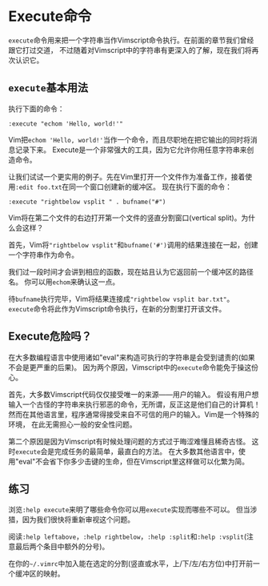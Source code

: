 # Execute命令

`execute`命令用来把一个字符串当作Vimscript命令执行。在前面的章节我们曾经跟它打过交道，
不过随着对Vimscript中的字符串有更深入的了解，现在我们将再次认识它。

## `execute`基本用法

执行下面的命令：

    
    
    :execute "echom 'Hello, world!'"

Vim把`echom 'Hello, world!'`当作一个命令，而且尽职地在把它输出的同时将消息记录下来。
Execute是一个非常强大的工具，因为它允许你用任意字符串来创造命令。

让我们试试一个更实用的例子。先在Vim里打开一个文件作为准备工作，接着使用`:edit foo.txt`在同一个窗口创建新的缓冲区。 现在执行下面的命令：

    
    
    :execute "rightbelow vsplit " . bufname("#")

Vim将在第二个文件的右边打开第一个文件的竖直分割窗口(vertical split)。为什么会这样？

首先，Vim将`"rightbelow vsplit"`和`bufname('#')`调用的结果连接在一起，创建一个字符串作为命令。

我们过一段时间才会讲到相应的函数，现在姑且认为它返回前一个缓冲区的路径名。 你可以用`echom`来确认这一点。

待`bufname`执行完毕，Vim将结果连接成`"rightbelow vsplit bar.txt"`。
`execute`命令将此作为Vimscript命令执行，在新的分割里打开该文件。

## Execute危险吗？

在大多数编程语言中使用诸如"eval"来构造可执行的字符串是会受到谴责的(如果不会是更严重的后果)。
因为两个原因，Vimscript中的`execute`命令能免于操这份心。

首先，大多数Vimscript代码仅仅接受唯一的来源——用户的输入。 假设有用户想输入一个古怪的字符串来执行邪恶的命令，无所谓，反正这是他们自己的计算机！
然而在其他语言里，程序通常得接受来自不可信的用户的输入。Vim是一个特殊的环境， 在此无需担心一般的安全性问题。

第二个原因是因为Vimscript有时候处理问题的方式过于晦涩难懂且稀奇古怪。 这时`execute`会是完成任务的最简单，最直白的方法。
在大多数其他语言中，使用"eval"不会省下你多少击键的生命，但在Vimscript里这样做可以化繁为简。

## 练习

浏览`:help execute`来明了哪些命令你可以用`execute`实现而哪些不可以。 但当涉猎，因为我们很快将重新审视这个问题。

阅读`:help leftabove`，`:help rightbelow`，`:help :split`和`:help
:vsplit`(注意最后两个条目中额外的分号)。

在你的`~/.vimrc`中加入能在选定的分割(竖直或水平，上/下/左/右方位)中打开前一个缓冲区的映射。

